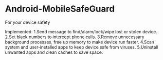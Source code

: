 # Android-MobileSafeGuard
For your device safety

Implemented:
1.Send message to find/alarm/lock/wipe lost or stolen device.
2.Set black numbers to intercept phone calls.
3.Remove unnecessary background processes, free up memory to make device run faster.
4.Scan system and user-installed apps to keep device safe from viruses.
5.Uninstall unwanted apps and clean caches to save space.
